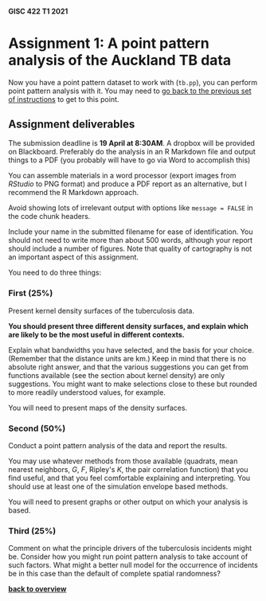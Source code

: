 #### GISC 422 T1 2021
# **Assignment 1: A point pattern analysis of the Auckland TB data**
Now you have a point pattern dataset to work with (`tb.pp`), you can perform point pattern analysis with it. You may need to [go back to the previous set of instructions](02-ppa-with-real-data.md) to get to this point.

## Assignment deliverables

The submission deadline is **19 April at 8:30AM**. A dropbox will be provided on Blackboard. Preferably do the analysis in an R Markdown file and output things to a PDF (you probably will have to go via Word to accomplish this)

You can assemble materials in a word processor (export images from *RStudio* to PNG format) and produce a PDF report as an alternative, but I recommend the R Markdown approach.

Avoid showing lots of irrelevant output with options like `message = FALSE` in the code chunk headers.

Include your name in the submitted filename for ease of identification. You should not need to write more than about 500 words, although your report should include a number of figures. Note that quality of cartography is not an important aspect of this assignment.

You need to do three things:

### First (25%)

Present kernel density surfaces of the tuberculosis data.

**You should present three different density surfaces, and explain which are likely to be the most useful in different contexts.**

Explain what bandwidths you have selected, and the basis for your choice. (Remember that the distance units are km.) Keep in mind that there is no absolute right answer, and that the various suggestions you can get from functions available (see the section about kernel density) are only suggestions. You might want to make selections close to these but rounded to more readily understood values, for example.

You will need to present maps of the density surfaces.

### Second (50%)

Conduct a point pattern analysis of the data and report the results.

You may use whatever methods from those available (quadrats, mean nearest neighbors, *G*, *F*, Ripley's *K*, the pair correlation function) that you find useful, and that you feel comfortable explaining and interpreting. You should use at least one of the simulation envelope based methods.

You will need to present graphs or other output on which your analysis is based.

### Third (25%)

Comment on what the principle drivers of the tuberculosis incidents might be. Consider how you might run point pattern analysis to take account of such factors. What might a better null model for the occurrence of incidents be in this case than the default of complete spatial randomness?

[**back to overview**](README.md)
